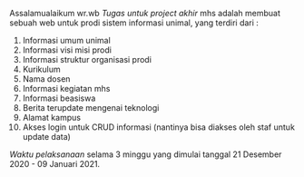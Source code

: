 Assalamualaikum wr.wb
*Tugas untuk project akhir* mhs adalah membuat sebuah web untuk prodi sistem informasi unimal, yang terdiri dari :
1. Informasi umum unimal
2. Informasi visi misi prodi
3. Informasi struktur organisasi prodi
4. Kurikulum
5. Nama dosen
6. Informasi kegiatan mhs
7. Informasi beasiswa
8. Berita terupdate mengenai teknologi 
9. Alamat kampus
10. Akses login untuk CRUD informasi (nantinya bisa diakses oleh staf untuk update data)

*Waktu pelaksanaan* selama 3 minggu yang dimulai tanggal 21 Desember 2020 - 09 Januari 2021. 
